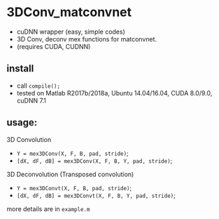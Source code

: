 # 3DConv_matconvnet
* cuDNN wrapper (easy, simple codes)
* 3D Conv, deconv mex functions for matconvnet.
* (requires CUDA, CUDNN)

## install
* call `compile();`
* tested on Matlab R2017b/2018a, Ubuntu 14.04/16.04, CUDA 8.0/9.0, cuDNN 7.1

## usage:
3D Convolution
* `Y = mex3DConv(X, F, B, pad, stride)`;
* `[dX, dF, dB] = mex3DConv(X, F, B, Y, pad, stride)`;

3D Deconvolution (Transposed convolution)
* `Y = mex3DConvt(X, F, B, pad, stride)`;
* `[dX, dF, dB] = mex3DConvt(X, F, B, Y, pad, stride)`;

more details are in `example.m`
